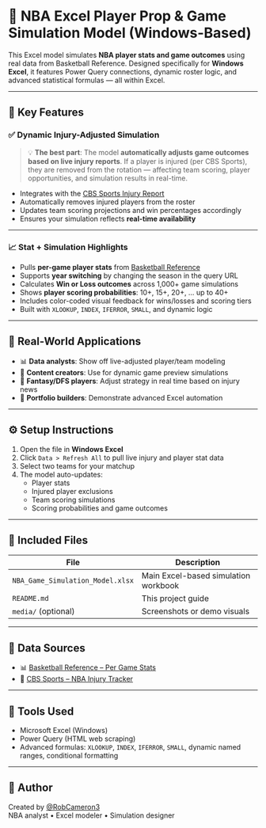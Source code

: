 # 🏀 NBA Excel Player Prop & Game Simulation Model (Windows-Based)

This Excel model simulates **NBA player stats and game outcomes** using real data from Basketball Reference. Designed specifically for **Windows Excel**, it features Power Query connections, dynamic roster logic, and advanced statistical formulas — all within Excel.

---

## 🔧 Key Features

### ✅ Dynamic Injury-Adjusted Simulation
> 💡 **The best part**: The model **automatically adjusts game outcomes based on live injury reports**. If a player is injured (per CBS Sports), they are removed from the rotation — affecting team scoring, player opportunities, and simulation results in real-time.

- Integrates with the [CBS Sports Injury Report](https://www.cbssports.com/nba/injuries/)
- Automatically removes injured players from the roster
- Updates team scoring projections and win percentages accordingly
- Ensures your simulation reflects **real-time availability**

---

### 📈 Stat + Simulation Highlights

- Pulls **per-game player stats** from [Basketball Reference](https://www.basketball-reference.com/leagues/NBA_2023_per_game.html)
- Supports **year switching** by changing the season in the query URL
- Calculates **Win or Loss outcomes** across 1,000+ game simulations
- Shows **player scoring probabilities**: 10+, 15+, 20+, … up to 40+
- Includes color-coded visual feedback for wins/losses and scoring tiers
- Built with `XLOOKUP`, `INDEX`, `IFERROR`, `SMALL`, and dynamic logic

---

## 🧠 Real-World Applications

- 📊 **Data analysts**: Show off live-adjusted player/team modeling
- 🎥 **Content creators**: Use for dynamic game preview simulations
- 🧠 **Fantasy/DFS players**: Adjust strategy in real time based on injury news
- 💼 **Portfolio builders**: Demonstrate advanced Excel automation

---

## ⚙️ Setup Instructions

1. Open the file in **Windows Excel**
2. Click `Data > Refresh All` to pull live injury and player stat data
3. Select two teams for your matchup
4. The model auto-updates:
   - Player stats
   - Injured player exclusions
   - Team scoring simulations
   - Scoring probabilities and game outcomes

---

## 📁 Included Files

| File | Description |
|------|-------------|
| `NBA_Game_Simulation_Model.xlsx` | Main Excel-based simulation workbook |
| `README.md` | This project guide |
| `media/` (optional) | Screenshots or demo visuals |

---

## 📡 Data Sources

- 📊 [Basketball Reference – Per Game Stats](https://www.basketball-reference.com/leagues/NBA_2023_per_game.html)
- 🩼 [CBS Sports – NBA Injury Tracker](https://www.cbssports.com/nba/injuries/)

---

## 🧰 Tools Used

- Microsoft Excel (Windows)
- Power Query (HTML web scraping)
- Advanced formulas: `XLOOKUP`, `INDEX`, `IFERROR`, `SMALL`, dynamic named ranges, conditional formatting

---

## 👤 Author

Created by [@RobCameron3](https://github.com/RobCameron3)  
NBA analyst • Excel modeler • Simulation designer
